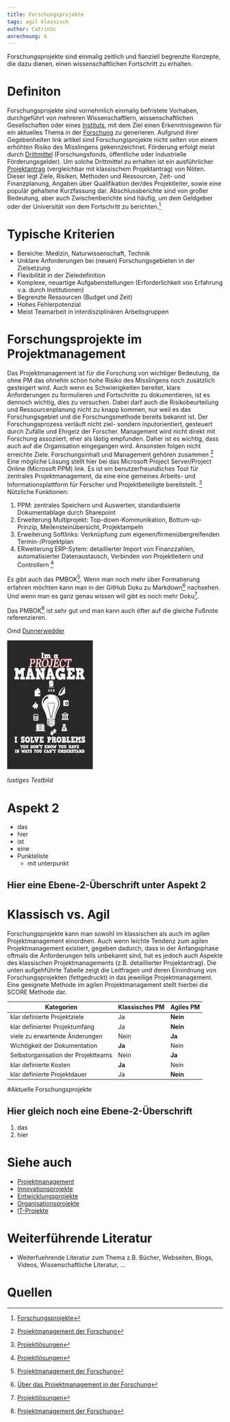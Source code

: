 ```yaml
---
title: Forschungsprojekte
tags: agil klassisch
author: CatrinSc
anrechnung: k
---
```


Forschungsprojekte sind einmalig zeitlich und fianziell begrenzte Konzepte, die dazu dienen, einen wissenschaftlichen Fortschritt zu erhalten.


# Definiton
Forschungsprojekte sind vornehmlich einmalig befristete Vorhaben, durchgeführt von mehreren Wissenschaftlern, wissenschaftlichen Gesellschaften oder eines [Instituts](https://de.wikipedia.org/wiki/Institut_(Organisation)), mit dem Ziel einen Erkenntnisgewinn für ein aktuelles Thema in der [Forschung](https://de.wikipedia.org/wiki/Forschung) zu generieren. Aufgrund ihrer Gegebenheiten link artikel sind Forschungsprojekte nicht selten von einem erhöhten Risiko des Misslingens gekennzeichnet. Förderung erfolgt meist durch [Drittmittel](https://de.wikipedia.org/wiki/Drittmittel) (Forschungsfonds, öffentliche oder industrielle Förderungsgelder). Um solche Drittmittel zu erhalten ist ein ausführlicher [Projektantrag](https://de.wikipedia.org/wiki/Projektantrag) (vergleichbar mit klassischem Projektantrag) von Nöten. Dieser legt Ziele, Risiken, Methoden und Ressourcen, Zeit- und Finanzplanung, Angaben über Qualifikation der/des Projektleiter, sowie eine populär gehaltene Kurzfassung dar. Abschlussberichte sind von großer Bedeutung, aber auch Zwischenberichte sind häufig, um dem Geldgeber oder der Universität von dem Fortschritt zu berichten.[^1]

# Typische Kriterien
* Bereiche: Medizin, Naturwissenschaft, Technik 
* Unklare Anforderungen bei (neuen) Forschungsgebieten in der Zielsetzung 
* Flexibilität in der Zieledefinition 
* Komplexe, neuartige Aufgabenstellungen (Erforderlichkeit von Erfahrung v.a. durch Institutionen) 
* Begrenzte Ressourcen (Budget und Zeit) 
* Hohes Fehlerpotenzial 
* Meist Teamarbeit in interdisziplinären Arbeitsgruppen

# Forschungsprojekte im Projektmanagement
Das Projektmanagement ist für die Forschung von wichtiger Bedeutung, da ohne PM das ohnehin schon hohe Risiko des Misslingens noch zusätzlich gesteigert wird. Auch wenn es Schwierigkeiten bereitet, klare Anforderungen zu formulieren und Fortschritte zu dokumentieren, ist es dennoch wichtig, dies zu versuchen. Dabei darf auch die Risikobeurteilung und Ressourcenplanung nicht zu knapp kommen, nur weil es das Forschungsgebiet und die Forschungsmethode bereits bekannt ist. Der Forschungsprozess verläuft nicht ziel- sondern inputorientiert, gesteuert durch Zufälle und Ehrgeiz der Forscher. Management wird nicht direkt mit Forschung assoziiert, eher als lästig empfunden. Daher ist es wichtig, dass auch auf die Organisation eingegangen wird. Ansonsten folgen nicht erreichte Ziele. Forschungsinhalt und Management gehören zusammen [^2]
Eine mögliche Lösung stellt hier bei das Microsoft Project Server/Project Online (Microsoft PPM) link. Es ist ein benutzerfreundliches Tool für zentrales Projektmanagement, da eine eine gemeines Arbeits- und Informationsplattform für Forscher und Projektbeteiligte bereitstellt. [^4] 
Nützliche Funktionen:
1. PPM: zentrales Speichern und Auswerten, standardisierte Dokumentablage durch Sharepoint
2. Erweiterung Multiprojekt: Top-down-Kommunikation, Bottum-up-Prinzip, Meilensteinübersicht, Projektampeln
3. Erweiterung Softlinks: Verknüpfung zum eigenen/firmenübergreifenden Termin-/Projektplan
4. ERweiterung ERP-Sytem: detaillierter Import von Finanzzahlen, automatisierter Datenaustausch, Verbinden von Projektleitern und Controllern [^4]


 Es gibt auch das PMBOK[^2].
Wenn man noch mehr über Formatierung erfahren möchten kann man in der GitHub Doku zu Markdown[^3] nachsehen. 
Und wenn man es ganz genau wissen will gibt es noch mehr Doku[^4]. 

Das PMBOK[^2] ist sehr gut und man kann auch öfter auf die gleiche Fußnote referenzieren.


Omd [Dunnerwedder](https://de.wiktionary.org/wiki/Donnerwetter) 


![Beispielabbildung](Forschungsprojekte/test-file.jpg)

*lustiges Testbild*

# Aspekt 2

* das
* hier 
* ist
* eine 
* Punkteliste
  - mit unterpunkt

## Hier eine Ebene-2-Überschrift unter Aspekt 2
# Klassisch vs. Agil
Forschungsprojekte kann man sowohl im klassischen als auch im agilen Projektmanagement einordnen. Auch wenn leichte Tendenz zum agilen Projektmanagement existiert, gegeben dadurch, dass in der Anfangsphase oftmals die Anforderungen teils unbekannt sind, hat es jedoch auch Aspekte des klassischen Projektmanagements (z.B. detaillierter Projektantrag). Die unten aufgehführte Tabelle zeigt die Leitfragen und deren Einordnung von Forschungsprojekten (fettgedruckt) in das jeweilige Projektmanagement. Eine geeignete Methode im agilen Projektmanagement stellt hierbei die SCORE Methode dar.


| Kategorien | Klassisches PM | Agiles PM |
| ------------- | ------------- | ------------- |
| klar definierte Projektziele | Ja | **Nein**  |
| klar definierter Projektumfang | Ja | **Nein** |
| viele zu erwartende Änderungen | Nein | **Ja**  |
| Wichtigkeit der Dokumentation | **Ja**  | Nein |
| Selbstorganisation der Projektteams | Nein  | **Ja** |
| klar definierte Kosten | **Ja**  | Nein |
| klar definierte Projektdauer | Ja  | **Nein** |  [^3]

#Aktuelle Forschungsprojekte

## Hier gleich noch eine Ebene-2-Überschrift 

1. das
2. hier 


# Siehe auch

* [Projektmanagement](Projektmanagement.md)
* [Innovationsprojekte](Innovationsprojekte.md)
* [Entwicklungsprojekte](Entwicklungsprojekte.md)
* [Organisationsprojekte](Organisationsprojekte.md)
* [IT-Projekte](IT-Projekte.md)

# Weiterführende Literatur

* Weiterfuehrende Literatur zum Thema z.B. Bücher, Webseiten, Blogs, Videos, Wissenschaftliche Literatur, ...

# Quellen

[^1]: [Forschungsprojekte](https://de.wikipedia.org/wiki/Forschungsprojekt)
[^2]: [Projektmanagement der Forschung](https://www.projektmagazin.de/artikel/projektmanagement-der-forschung_6806)
[^3]: [Über das Projektmanagement in der Forschung](https://www.teamwille.com/aktuelles/detail/ueber-das-projektmanagement-in-der-forschung/)
[^4]: [Projektlösungen](https://www.theprojectgroup.com/de/ms-project-loesungen/projektmanagement-forschung)

